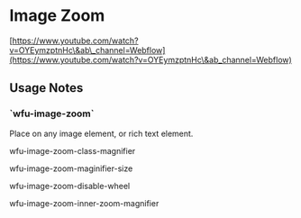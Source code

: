 # Image Zoom







[https://www.youtube.com/watch?v=OYEymzptnHc\&ab\_channel=Webflow](https://www.youtube.com/watch?v=OYEymzptnHc\&ab_channel=Webflow)



## Usage Notes

### \`wfu-image-zoom\`&#x20;

Place on any image element, or rich text element.&#x20;



wfu-image-zoom-class-magnifier



wfu-image-zoom-maginifier-size

wfu-image-zoom-disable-wheel

wfu-image-zoom-inner-zoom-magnifier

















